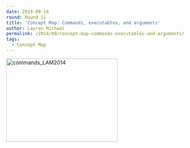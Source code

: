 ```yaml
---
date: 2014-09-18
round: Round 11
title: 'Concept Map: Commands, executables, and arguments'
author: Lauren Michael
permalink: /2014/09/concept-map-commands-executables-and-arguments/
tags:
  - Concept Map
---
```

[<img class="alignnone size-medium wp-image-8881" alt="commands_LAM2014" src="/software-carpentry-training-website/uploads/2014/09/commands_LAM2014-300x224.jpg" width="300" height="224" />][1]

 [1]: /software-carpentry-training-website/uploads/2014/09/commands_LAM2014.jpg
